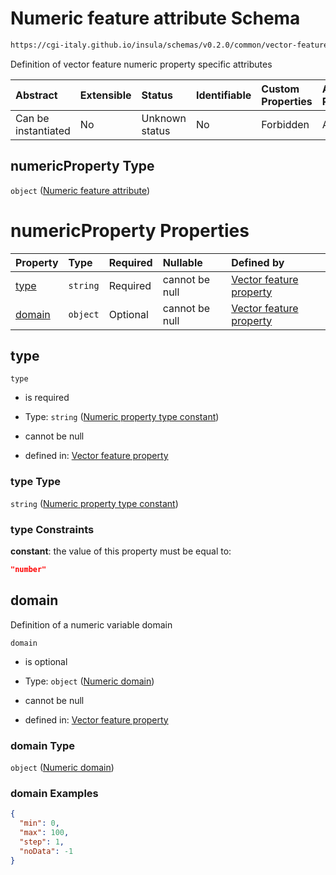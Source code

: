 # Numeric feature attribute Schema

```txt
https://cgi-italy.github.io/insula/schemas/v0.2.0/common/vector-feature-property.schema.json#/$defs/numericProperty
```

Definition of vector feature numeric property specific attributes

| Abstract            | Extensible | Status         | Identifiable | Custom Properties | Additional Properties | Access Restrictions | Defined In                                                                                                         |
| :------------------ | :--------- | :------------- | :----------- | :---------------- | :-------------------- | :------------------ | :----------------------------------------------------------------------------------------------------------------- |
| Can be instantiated | No         | Unknown status | No           | Forbidden         | Allowed               | none                | [vector-feature-property.schema.json\*](schemas/common/vector-feature-property.schema.json "open original schema") |

## numericProperty Type

`object` ([Numeric feature attribute](vector-feature-property-defs-numeric-feature-attribute.md))

# numericProperty Properties

| Property          | Type     | Required | Nullable       | Defined by                                                                                                                                                                                                                                                           |
| :---------------- | :------- | :------- | :------------- | :------------------------------------------------------------------------------------------------------------------------------------------------------------------------------------------------------------------------------------------------------------------- |
| [type](#type)     | `string` | Required | cannot be null | [Vector feature property](vector-feature-property-defs-numeric-feature-attribute-properties-numeric-property-type-constant.md "https://cgi-italy.github.io/insula/schemas/v0.2.0/common/vector-feature-property.schema.json#/$defs/numericProperty/properties/type") |
| [domain](#domain) | `object` | Optional | cannot be null | [Vector feature property](dataset-variable-domain-defs-numeric-domain.md "https://cgi-italy.github.io/insula/schemas/v0.2.0/common/vector-feature-property.schema.json#/$defs/numericProperty/properties/domain")                                                    |

## type



`type`

* is required

* Type: `string` ([Numeric property type constant](vector-feature-property-defs-numeric-feature-attribute-properties-numeric-property-type-constant.md))

* cannot be null

* defined in: [Vector feature property](vector-feature-property-defs-numeric-feature-attribute-properties-numeric-property-type-constant.md "https://cgi-italy.github.io/insula/schemas/v0.2.0/common/vector-feature-property.schema.json#/$defs/numericProperty/properties/type")

### type Type

`string` ([Numeric property type constant](vector-feature-property-defs-numeric-feature-attribute-properties-numeric-property-type-constant.md))

### type Constraints

**constant**: the value of this property must be equal to:

```json
"number"
```

## domain

Definition of a numeric variable domain

`domain`

* is optional

* Type: `object` ([Numeric domain](dataset-variable-domain-defs-numeric-domain.md))

* cannot be null

* defined in: [Vector feature property](dataset-variable-domain-defs-numeric-domain.md "https://cgi-italy.github.io/insula/schemas/v0.2.0/common/vector-feature-property.schema.json#/$defs/numericProperty/properties/domain")

### domain Type

`object` ([Numeric domain](dataset-variable-domain-defs-numeric-domain.md))

### domain Examples

```json
{
  "min": 0,
  "max": 100,
  "step": 1,
  "noData": -1
}
```
